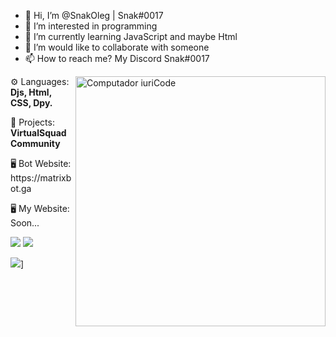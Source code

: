 - 👋 Hi, I’m @SnakOleg | Snak#0017
- 👀 I’m interested in programming
- 🌱 I’m currently learning JavaScript and maybe Html
- 💞️ I’m would like to collaborate with someone
- 📫 How to reach me? My Discord Snak#0017
<img src="https://raw.githubusercontent.com/MicaelliMedeiros/micaellimedeiros/master/image/computer-illustration.png" min-width="400px" max-width="400px" width="400px" align="right" alt="Computador iuriCode">

<p align="left">
  ⚙ Languages: <strong>Djs, Html, CSS, Dpy.</strong>
</p>
<p align="left">
  💼 Projects: <strong>VirtualSquad Community</strong>
</p>
<p align="left">
  🖥 Bot Website: https://matrixbot.ga
</p>
<p align="left">
  🖥 My Website: Soon...
</p>

<p align="left">
  <a href="https://discord.gg/cEGFgapWdm" alt="Discord server">
  <img src="https://img.shields.io/badge/-Discord Server-4328c9?style=flat-square&labelColor=4328c9&logo=discord&logoColor=white&link=LINK-DO-SEE-DISCORD" /></a>

  <a href="https://www.youtube.com/channel/UCv-5m8YDEUSCwLjM3YK-ACQ" alt="YouTube">
  <img src="https://img.shields.io/badge/-YouTube-ffffff?style=flat-square&logo=YouTube&logoColor=f71a0a&link=https://www.youtube.com/channel/UCv-5m8YDEUSCwLjM3YK-ACQ" /></a>
</p>  

![](https://github-readme-stats.vercel.app/api?username=SnakOleg&theme=great-gatsby)]
<!---
SnakOleg/SnakOleg is a ✨ special ✨ repository because its `README.md` (this file) appears on your GitHub profile.
You can click the Preview link to take a look at your changes.
--->
